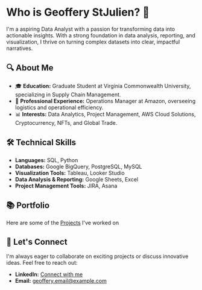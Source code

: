 # Who is Geoffery StJulien? 👋

I'm a aspiring Data Analyst with a passion for transforming data into actionable insights. With a strong foundation in data analysis, reporting, and visualization, I thrive on turning complex datasets into clear, impactful narratives.

## 🔍 About Me

- 🎓 **Education:** Graduate Student at Virginia Commonwealth University, specializing in Supply Chain Management.
- 💼 **Professional Experience:** Operations Manager at Amazon, overseeing logistics and operational efficiency.
- 📊 **Interests:** Data Analytics, Project Management, AWS Cloud Solutions, Cryptocurrency, NFTs, and Global Trade.

## 🛠️ Technical Skills

- **Languages:** SQL, Python
- **Databases:** Google BigQuery, PostgreSQL, MySQL
- **Visualization Tools:** Tableau, Looker Studio
- **Data Analysis & Reporting:** Google Sheets, Excel
- **Project Management Tools:** JIRA, Asana


## 📚 Portfolio

Here are some of the [Projects](https://github.com/xxxxxxxxxxxxxxxxxxx12/Portfolio) I've worked on

## 👋 Let's Connect

I'm always eager to collaborate on exciting projects or discuss innovative ideas. Feel free to reach out:

- **LinkedIn:** [Connect with me](https://www.linkedin.com/in/geofferystjulien/)
- **Email:** [geoffery.email@example.com](mailto:stjuliengeoffery17@gmail.com)



<!--
**xxxxxxxxxxxxxxxxxxx12/xxxxxxxxxxxxxxxxxxx12** is a ✨ _special_ ✨ repository because its `README.md` (this file) appears on your GitHub profile.

Here are some ideas to get you started:

- 🔭 I’m currently working on ...
- 🌱 I’m currently learning ...
- 👯 I’m looking to collaborate on ...
- 🤔 I’m looking for help with ...
- 💬 Ask me about ...
- 📫 How to reach me: ...
- 😄 Pronouns: ...
- ⚡ Fun fact: ...
-->
